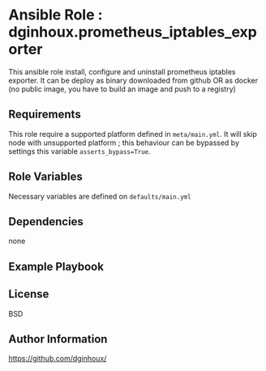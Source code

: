 Ansible Role : dginhoux.prometheus_iptables_exporter
=========

This ansible role install, configure and uninstall prometheus iptables exporter.
It can be deploy as binary downloaded from github OR as docker (no public image, you have to build an image and push to a registry)



Requirements
------------

This role require a supported platform defined in `meta/main.yml`.
It will skip node with unsupported platform ; this behaviour can be bypassed by settings this variable `asserts_bypass=True`.


Role Variables
--------------

Necessary variables are defined on `defaults/main.yml`



Dependencies
------------

none


Example Playbook
----------------



License
-------

BSD


Author Information
------------------

https://github.com/dginhoux/

